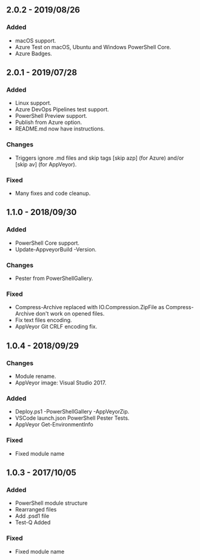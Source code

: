 ## 2.0.2 - 2019/08/26
### Added
* macOS support.
* Azure Test on macOS, Ubuntu and Windows PowerShell Core.
* Azure Badges.

## 2.0.1 - 2019/07/28
### Added
* Linux support.
* Azure DevOps Pipelines test support.
* PowerShell Preview support.
* Publish from Azure option.
* README.md now have instructions.
### Changes
* Triggers ignore .md files and skip tags [skip azp] (for Azure) and/or [skip av] (for AppVeyor).
### Fixed
* Many fixes and code cleanup.

## 1.1.0 - 2018/09/30
### Added
* PowerShell Core support.
* Update-AppveyorBuild -Version.
### Changes
* Pester from PowerShellGallery.
### Fixed
* Compress-Archive replaced with IO.Compression.ZipFile as Compress-Archive don't work on opened files.
* Fix text files encoding.
* AppVeyor Git CRLF encoding fix.

## 1.0.4 - 2018/09/29
### Changes
* Module rename.
* AppVeyor image: Visual Studio 2017.
### Added
* Deploy.ps1 -PowerShellGallery -AppVeyorZip.
* VSCode launch.json PowerShell Pester Tests.
* AppVeyor Get-EnvironmentInfo
### Fixed
* Fixed module name

## 1.0.3 - 2017/10/05
### Added
* PowerShell module structure
* Rearranged files
* Add .psd1 file
* Test-Q Added
### Fixed
* Fixed module name